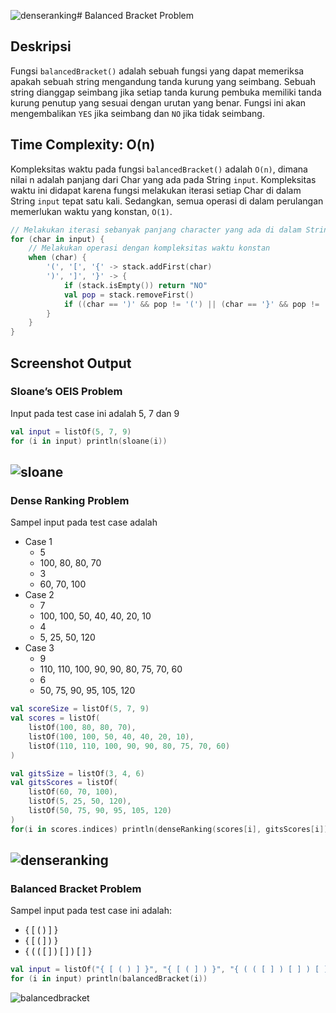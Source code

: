 ![denseranking](https://github.com/cakrapand/gits-intern-test/assets/73237464/b873c83f-540c-45bd-8ad2-a556e244a9c1)# Balanced Bracket Problem

## Deskripsi
Fungsi ```balancedBracket()``` adalah sebuah fungsi yang dapat memeriksa apakah sebuah string mengandung tanda kurung yang seimbang. Sebuah string dianggap seimbang jika setiap tanda kurung pembuka memiliki tanda kurung penutup yang sesuai dengan urutan yang benar. Fungsi ini akan mengembalikan ```YES``` jika seimbang dan ```NO``` jika tidak seimbang.

## Time Complexity: O(n)
Kompleksitas waktu pada fungsi ```balancedBracket()``` adalah ```O(n)```, dimana nilai n adalah panjang dari Char yang ada pada String ```input```. Kompleksitas waktu ini didapat karena fungsi melakukan iterasi setiap Char di dalam String ```input``` tepat satu kali. Sedangkan, semua operasi di dalam perulangan memerlukan waktu yang konstan, ```O(1)```.
```kotlin
// Melakukan iterasi sebanyak panjang character yang ada di dalam String input
for (char in input) {
    // Melakukan operasi dengan kompleksitas waktu konstan
    when (char) {
        '(', '[', '{' -> stack.addFirst(char)
        ')', ']', '}' -> {
            if (stack.isEmpty()) return "NO"
            val pop = stack.removeFirst()
            if ((char == ')' && pop != '(') || (char == '}' && pop != '{') || (char == ']' && pop != '[')) return "NO"
        }
    }
}
```

## Screenshot Output
### Sloane’s OEIS Problem
Input pada test case ini adalah 5, 7 dan 9
```kotlin
val input = listOf(5, 7, 9)
for (i in input) println(sloane(i))
```
![sloane](https://github.com/cakrapand/gits-intern-test/assets/73237464/1d6523a3-aa07-4655-81d0-6ca38307ba02)
----
### Dense Ranking Problem
Sampel input pada test case adalah
* Case 1
    * 5
    * 100, 80, 80, 70
    * 3
    * 60, 70, 100
* Case 2
    * 7
    * 100, 100, 50, 40, 40, 20, 10
    * 4
    * 5, 25, 50, 120
* Case 3
    * 9
    * 110, 110, 100, 90, 90, 80, 75, 70, 60
    * 6
    * 50, 75, 90, 95, 105, 120
```kotlin
val scoreSize = listOf(5, 7, 9)
val scores = listOf(
    listOf(100, 80, 80, 70),
    listOf(100, 100, 50, 40, 40, 20, 10),
    listOf(110, 110, 100, 90, 90, 80, 75, 70, 60)
)

val gitsSize = listOf(3, 4, 6)
val gitsScores = listOf(
    listOf(60, 70, 100),
    listOf(5, 25, 50, 120),
    listOf(50, 75, 90, 95, 105, 120)
)
for(i in scores.indices) println(denseRanking(scores[i], gitsScores[i]))
```
![denseranking](https://github.com/cakrapand/gits-intern-test/assets/73237464/712ca5b6-6041-42e3-83ce-b8db6aa105fd)
----
### Balanced Bracket Problem
Sampel input pada test case ini adalah:
* { [ ( ) ] }
* { [ ( ] ) }
* { ( ( [ ] ) [ ] ) [ ] }
```kotlin
val input = listOf("{ [ ( ) ] }", "{ [ ( ] ) }", "{ ( ( [ ] ) [ ] ) [ ] }")
for (i in input) println(balancedBracket(i))
```
![balancedbracket](https://github.com/cakrapand/gits-intern-test/assets/73237464/a3aef3f5-992b-4543-acb3-3c8058b99e4c)

